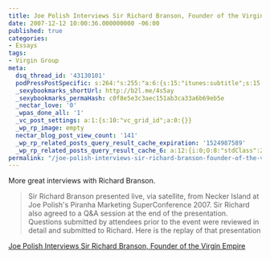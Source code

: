 ```yaml
---
title: Joe Polish Interviews Sir Richard Branson, Founder of the Virgin Empire
date: 2007-12-12 10:00:36.000000000 -06:00
published: true
categories:
- Essays
tags:
- Virgin Group
meta:
  dsq_thread_id: '43130101'
  podPressPostSpecific: s:264:"s:255:"a:6:{s:15:"itunes:subtitle";s:15:"##PostExcerpt##";s:14:"itunes:summary";s:15:"##PostExcerpt##";s:15:"itunes:keywords";s:17:"##WordPressCats##";s:13:"itunes:author";s:10:"##Global##";s:15:"itunes:explicit";s:7:"Default";s:12:"itunes:block";s:7:"Default";}";";
  _sexybookmarks_shortUrl: http://b2l.me/4s5ay
  _sexybookmarks_permaHash: c0f8e5e3c3aec151ab3ca33a6b69eb5e
  _nectar_love: '0'
  _wpas_done_all: '1'
  _vc_post_settings: a:1:{s:10:"vc_grid_id";a:0:{}}
  _wp_rp_image: empty
  nectar_blog_post_view_count: '141'
  _wp_rp_related_posts_query_result_cache_expiration: '1524987589'
  _wp_rp_related_posts_query_result_cache_6: a:12:{i:0;O:8:"stdClass":2:{s:7:"post_id";s:3:"261";s:5:"score";s:17:"81.75950434412445";}i:1;O:8:"stdClass":2:{s:7:"post_id";s:3:"327";s:5:"score";s:17:"81.21371559966651";}i:2;O:8:"stdClass":2:{s:7:"post_id";s:3:"742";s:5:"score";s:17:"79.92692288037614";}i:3;O:8:"stdClass":2:{s:7:"post_id";s:3:"392";s:5:"score";s:16:"79.3811341359182";}i:4;O:8:"stdClass":2:{s:7:"post_id";s:3:"359";s:5:"score";s:17:"77.99483977479831";}i:5;O:8:"stdClass":2:{s:7:"post_id";s:3:"227";s:5:"score";s:17:"77.99483977479831";}i:6;O:8:"stdClass":2:{s:7:"post_id";s:4:"1117";s:5:"score";s:17:"73.21731419619124";}i:7;O:8:"stdClass":2:{s:7:"post_id";s:4:"1305";s:5:"score";s:17:"72.63112003722955";}i:8;O:8:"stdClass":2:{s:7:"post_id";s:3:"319";s:5:"score";s:17:"70.79853857348124";}i:9;O:8:"stdClass":2:{s:7:"post_id";s:4:"1417";s:5:"score";s:17:"69.45264962686511";}i:10;O:8:"stdClass":2:{s:7:"post_id";s:4:"1309";s:5:"score";s:17:"69.45264962686511";}i:11;O:8:"stdClass":2:{s:7:"post_id";s:4:"1196";s:5:"score";s:17:"69.45264962686511";}}
permalink: "/joe-polish-interviews-sir-richard-branson-founder-of-the-virgin-empire/"
---
```

<p>More great interviews with Richard Branson.</p>
<blockquote><p>Sir Richard Branson presented live, via satellite, from Necker Island at Joe Polish's Piranha Marketing SuperConference 2007. Sir Richard also agreed to a Q&amp;A session at the end of the presentation. Questions submitted by attendees prior to the event were reviewed in detail and submitted to Richard. Here is the replay of that presentation</p></blockquote>
<p><a href="http://www.joepolish.com/richardbranson/" rel="nofollow">Joe Polish Interviews Sir Richard Branson, Founder of the Virgin Empire</a></p>
